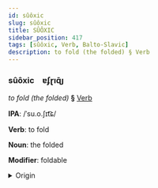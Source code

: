 ```yaml
---
id: sûôxic
slug: sûôxic
title: SÛÔXIC
sidebar_position: 417
tags: [sûôxic, Verb, Balto-Slavic]
description: to fold (the folded) § Verb
---
```


### sûôxic&emsp;<span kind="abugida">ɐʄɽıɋ̄ȷ</span>

*to fold (the folded)* **§** [Verb](../../tags/Verb)

**IPA**: /ˈsu.o.ʃɪt͡ɕ/

**Verb**: to fold

**Noun**: the folded

**Modifier**: foldable

<details>
    <summary>Origin</summary>
    Polish złożyć /ˈzwɔ.ʐɨt͡ɕ/<br/>
    <em>Balto-Slavic Language Family</em>
</details>